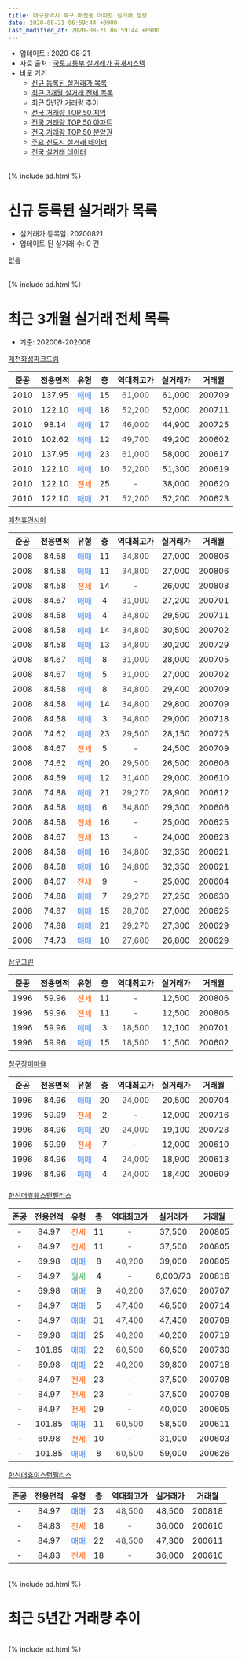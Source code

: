 ```yaml
---
title: 대구광역시 북구 매천동 아파트 실거래 정보
date: 2020-08-21 06:59:44 +0900
last_modified_at: 2020-08-21 06:59:44 +0900
---
```


* 업데이트 : 2020-08-21
* 자료 출처 : [국토교통부 실거래가 공개시스템](http://rt.molit.go.kr)
* 바로 가기
    * [신규 등록된 실거래가 목록](#신규-등록된-실거래가-목록)
    * [최근 3개월 실거래 전체 목록](#최근-3개월-실거래-전체-목록)
    * [최근 5년간 거래량 추이](#최근-5년간-거래량-추이)
    * [전국 거래량 TOP 50 지역](https://inasie.github.io/apt-trade-info/최근-3개월-전국에서-가장-거래가-많이-발생한-지역)
    * [전국 거래량 TOP 50 아파트](https://inasie.github.io/apt-trade-info/최근-3개월-전국에서-가장-거래가-많이-발생한-아파트)
    * [전국 거래량 TOP 50 분양권](https://inasie.github.io/apt-trade-info/최근-3개월-전국에서-가장-거래가-많이-발생한-분양권)
    * [주요 신도시 실거래 데이터](https://inasie.github.io/apt-trade-info/주요-신도시)
    * [전국 실거래 데이터](https://inasie.github.io/apt-trade-info/전국)
<br>
{% include ad.html %}
<br>

# 신규 등록된 실거래가 목록
* 실거래가 등록일: 20200821
* 업데이트 된 실거래 수: 0 건

없음

<br>
{% include ad.html %}
<br>

# 최근 3개월 실거래 전체 목록
* 기준: 202006-202008


[매천화성파크드림](https://search.naver.com/search.naver?query=%EB%8C%80%EA%B5%AC%EA%B4%91%EC%97%AD%EC%8B%9C+%EB%B6%81%EA%B5%AC+%EB%A7%A4%EC%B2%9C%EB%8F%99+%EB%A7%A4%EC%B2%9C%ED%99%94%EC%84%B1%ED%8C%8C%ED%81%AC%EB%93%9C%EB%A6%BC)

|준공|전용면적|유형|층|역대최고가|실거래가|거래월|
|:---:|:---:|:---:|:---:|:---:|:---:|:---:|
|2010|137.95|<span style="color:#4285f3">매매</span>|15|<span style="color:#444444">61,000</span>|61,000|200709|
|2010|122.10|<span style="color:#4285f3">매매</span>|18|<span style="color:#444444">52,200</span>|52,000|200711|
|2010|98.14|<span style="color:#4285f3">매매</span>|17|<span style="color:#444444">46,000</span>|44,900|200725|
|2010|102.62|<span style="color:#4285f3">매매</span>|12|<span style="color:#444444">49,700</span>|49,200|200602|
|2010|137.95|<span style="color:#4285f3">매매</span>|23|<span style="color:#444444">61,000</span>|58,000|200617|
|2010|122.10|<span style="color:#4285f3">매매</span>|10|<span style="color:#444444">52,200</span>|51,300|200619|
|2010|122.10|<span style="color:#ff5a00">전세</span>|25|<span style="color:#444444">-</span>|38,000|200620|
|2010|122.10|<span style="color:#4285f3">매매</span>|21|<span style="color:#444444">52,200</span>|52,200|200623|

[매천휴먼시아](https://search.naver.com/search.naver?query=%EB%8C%80%EA%B5%AC%EA%B4%91%EC%97%AD%EC%8B%9C+%EB%B6%81%EA%B5%AC+%EB%A7%A4%EC%B2%9C%EB%8F%99+%EB%A7%A4%EC%B2%9C%ED%9C%B4%EB%A8%BC%EC%8B%9C%EC%95%84)

|준공|전용면적|유형|층|역대최고가|실거래가|거래월|
|:---:|:---:|:---:|:---:|:---:|:---:|:---:|
|2008|84.58|<span style="color:#4285f3">매매</span>|11|<span style="color:#444444">34,800</span>|27,000|200806|
|2008|84.58|<span style="color:#4285f3">매매</span>|11|<span style="color:#444444">34,800</span>|27,000|200806|
|2008|84.58|<span style="color:#ff5a00">전세</span>|14|<span style="color:#444444">-</span>|26,000|200808|
|2008|84.67|<span style="color:#4285f3">매매</span>|4|<span style="color:#444444">31,000</span>|27,200|200701|
|2008|84.58|<span style="color:#4285f3">매매</span>|4|<span style="color:#444444">34,800</span>|29,500|200711|
|2008|84.58|<span style="color:#4285f3">매매</span>|14|<span style="color:#444444">34,800</span>|30,500|200702|
|2008|84.58|<span style="color:#4285f3">매매</span>|13|<span style="color:#444444">34,800</span>|30,200|200729|
|2008|84.67|<span style="color:#4285f3">매매</span>|8|<span style="color:#444444">31,000</span>|28,000|200705|
|2008|84.67|<span style="color:#4285f3">매매</span>|5|<span style="color:#444444">31,000</span>|27,000|200702|
|2008|84.58|<span style="color:#4285f3">매매</span>|8|<span style="color:#444444">34,800</span>|29,400|200709|
|2008|84.58|<span style="color:#4285f3">매매</span>|14|<span style="color:#444444">34,800</span>|29,800|200709|
|2008|84.58|<span style="color:#4285f3">매매</span>|3|<span style="color:#444444">34,800</span>|29,000|200718|
|2008|74.62|<span style="color:#4285f3">매매</span>|23|<span style="color:#444444">29,500</span>|28,150|200725|
|2008|84.67|<span style="color:#ff5a00">전세</span>|5|<span style="color:#444444">-</span>|24,500|200709|
|2008|74.62|<span style="color:#4285f3">매매</span>|20|<span style="color:#444444">29,500</span>|26,500|200606|
|2008|84.59|<span style="color:#4285f3">매매</span>|12|<span style="color:#444444">31,400</span>|29,000|200610|
|2008|74.88|<span style="color:#4285f3">매매</span>|21|<span style="color:#444444">29,270</span>|28,900|200612|
|2008|84.58|<span style="color:#4285f3">매매</span>|6|<span style="color:#444444">34,800</span>|29,300|200606|
|2008|84.58|<span style="color:#ff5a00">전세</span>|16|<span style="color:#444444">-</span>|25,000|200625|
|2008|84.67|<span style="color:#ff5a00">전세</span>|13|<span style="color:#444444">-</span>|24,000|200623|
|2008|84.58|<span style="color:#4285f3">매매</span>|16|<span style="color:#444444">34,800</span>|32,350|200621|
|2008|84.58|<span style="color:#4285f3">매매</span>|16|<span style="color:#444444">34,800</span>|32,350|200621|
|2008|84.67|<span style="color:#ff5a00">전세</span>|9|<span style="color:#444444">-</span>|25,000|200604|
|2008|74.88|<span style="color:#4285f3">매매</span>|7|<span style="color:#444444">29,270</span>|27,250|200630|
|2008|74.87|<span style="color:#4285f3">매매</span>|15|<span style="color:#444444">28,700</span>|27,000|200625|
|2008|74.88|<span style="color:#4285f3">매매</span>|21|<span style="color:#444444">29,270</span>|27,300|200629|
|2008|74.73|<span style="color:#4285f3">매매</span>|10|<span style="color:#444444">27,600</span>|26,800|200629|

[삼우그린](https://search.naver.com/search.naver?query=%EB%8C%80%EA%B5%AC%EA%B4%91%EC%97%AD%EC%8B%9C+%EB%B6%81%EA%B5%AC+%EB%A7%A4%EC%B2%9C%EB%8F%99+%EC%82%BC%EC%9A%B0%EA%B7%B8%EB%A6%B0)

|준공|전용면적|유형|층|역대최고가|실거래가|거래월|
|:---:|:---:|:---:|:---:|:---:|:---:|:---:|
|1996|59.96|<span style="color:#ff5a00">전세</span>|11|<span style="color:#444444">-</span>|12,500|200806|
|1996|59.96|<span style="color:#ff5a00">전세</span>|11|<span style="color:#444444">-</span>|12,500|200806|
|1996|59.96|<span style="color:#4285f3">매매</span>|3|<span style="color:#444444">18,500</span>|12,100|200701|
|1996|59.96|<span style="color:#4285f3">매매</span>|15|<span style="color:#444444">18,500</span>|11,500|200602|

[청구장미마을](https://search.naver.com/search.naver?query=%EB%8C%80%EA%B5%AC%EA%B4%91%EC%97%AD%EC%8B%9C+%EB%B6%81%EA%B5%AC+%EB%A7%A4%EC%B2%9C%EB%8F%99+%EC%B2%AD%EA%B5%AC%EC%9E%A5%EB%AF%B8%EB%A7%88%EC%9D%84)

|준공|전용면적|유형|층|역대최고가|실거래가|거래월|
|:---:|:---:|:---:|:---:|:---:|:---:|:---:|
|1996|84.96|<span style="color:#4285f3">매매</span>|20|<span style="color:#444444">24,000</span>|20,500|200704|
|1996|59.99|<span style="color:#ff5a00">전세</span>|2|<span style="color:#444444">-</span>|12,000|200716|
|1996|84.96|<span style="color:#4285f3">매매</span>|20|<span style="color:#444444">24,000</span>|19,100|200728|
|1996|59.99|<span style="color:#ff5a00">전세</span>|7|<span style="color:#444444">-</span>|12,000|200610|
|1996|84.96|<span style="color:#4285f3">매매</span>|4|<span style="color:#444444">24,000</span>|18,900|200613|
|1996|84.96|<span style="color:#4285f3">매매</span>|4|<span style="color:#444444">24,000</span>|18,400|200609|


<script async src="//pagead2.googlesyndication.com/pagead/js/adsbygoogle.js"></script>
<!-- 기본 -->
<ins class="adsbygoogle"
     style="display:block"
     data-ad-client="ca-pub-2446590836940007"
     data-ad-slot="1659523306"
     data-ad-format="auto"
     data-full-width-responsive="true"></ins>
<script>
(adsbygoogle = window.adsbygoogle || []).push({});
</script>


[한신더휴웨스턴팰리스](https://search.naver.com/search.naver?query=%EB%8C%80%EA%B5%AC%EA%B4%91%EC%97%AD%EC%8B%9C+%EB%B6%81%EA%B5%AC+%EB%A7%A4%EC%B2%9C%EB%8F%99+%ED%95%9C%EC%8B%A0%EB%8D%94%ED%9C%B4%EC%9B%A8%EC%8A%A4%ED%84%B4%ED%8C%B0%EB%A6%AC%EC%8A%A4)

|준공|전용면적|유형|층|역대최고가|실거래가|거래월|
|:---:|:---:|:---:|:---:|:---:|:---:|:---:|
|-|84.97|<span style="color:#ff5a00">전세</span>|11|<span style="color:#444444">-</span>|37,500|200805|
|-|84.97|<span style="color:#ff5a00">전세</span>|11|<span style="color:#444444">-</span>|37,500|200805|
|-|69.98|<span style="color:#4285f3">매매</span>|8|<span style="color:#444444">40,200</span>|39,000|200805|
|-|84.97|<span style="color:#34a853">월세</span>|4|<span style="color:#444444">-</span>|6,000/73|200816|
|-|69.98|<span style="color:#4285f3">매매</span>|9|<span style="color:#444444">40,200</span>|37,600|200707|
|-|84.97|<span style="color:#4285f3">매매</span>|5|<span style="color:#444444">47,400</span>|46,500|200714|
|-|84.97|<span style="color:#4285f3">매매</span>|31|<span style="color:#444444">47,400</span>|47,400|200709|
|-|69.98|<span style="color:#4285f3">매매</span>|25|<span style="color:#444444">40,200</span>|40,200|200719|
|-|101.85|<span style="color:#4285f3">매매</span>|22|<span style="color:#444444">60,500</span>|60,500|200730|
|-|69.98|<span style="color:#4285f3">매매</span>|22|<span style="color:#444444">40,200</span>|39,800|200718|
|-|84.97|<span style="color:#ff5a00">전세</span>|23|<span style="color:#444444">-</span>|37,500|200708|
|-|84.97|<span style="color:#ff5a00">전세</span>|23|<span style="color:#444444">-</span>|37,500|200708|
|-|84.97|<span style="color:#ff5a00">전세</span>|29|<span style="color:#444444">-</span>|40,000|200605|
|-|101.85|<span style="color:#4285f3">매매</span>|11|<span style="color:#444444">60,500</span>|58,500|200611|
|-|69.98|<span style="color:#ff5a00">전세</span>|10|<span style="color:#444444">-</span>|31,000|200603|
|-|101.85|<span style="color:#4285f3">매매</span>|8|<span style="color:#444444">60,500</span>|59,000|200626|

[한신더휴이스턴팰리스](https://search.naver.com/search.naver?query=%EB%8C%80%EA%B5%AC%EA%B4%91%EC%97%AD%EC%8B%9C+%EB%B6%81%EA%B5%AC+%EB%A7%A4%EC%B2%9C%EB%8F%99+%ED%95%9C%EC%8B%A0%EB%8D%94%ED%9C%B4%EC%9D%B4%EC%8A%A4%ED%84%B4%ED%8C%B0%EB%A6%AC%EC%8A%A4)

|준공|전용면적|유형|층|역대최고가|실거래가|거래월|
|:---:|:---:|:---:|:---:|:---:|:---:|:---:|
|-|84.97|<span style="color:#4285f3">매매</span>|23|<span style="color:#444444">48,500</span>|48,500|200818|
|-|84.83|<span style="color:#ff5a00">전세</span>|18|<span style="color:#444444">-</span>|36,000|200610|
|-|84.97|<span style="color:#4285f3">매매</span>|22|<span style="color:#444444">48,500</span>|47,300|200611|
|-|84.83|<span style="color:#ff5a00">전세</span>|18|<span style="color:#444444">-</span>|36,000|200610|


<br>
{% include ad.html %}
<br>

# 최근 5년간 거래량 추이


<div style="width:100%;">
    <canvas id="deal_progress" height="200"></canvas>
</div>

<script>
new Chart(document.getElementById("deal_progress"), {
    type: 'line',
    data: {
        labels: ['201508','201509','201510','201511','201512','201601','201602','201603','201604','201605','201606','201607','201608','201609','201610','201611','201612','201701','201702','201703','201704','201705','201706','201707','201708','201709','201710','201711','201712','201801','201802','201803','201804','201805','201806','201807','201808','201809','201810','201811','201812','201901','201902','201903','201904','201905','201906','201907','201908','201909','201910','201911','201912','202001','202002','202003','202004','202005','202006','202007','202008'],
        datasets: [{
            label: '매매',
            pointRadius: 1,
            data: [8, 16, 16, 7, 1, 4, 2, 1, 5, 2, 7, 4, 9, 9, 6, 5, 11, 4, 5, 12, 7, 7, 12, 14, 14, 13, 9, 8, 10, 19, 23, 26, 24, 20, 20, 21, 33, 40, 34, 23, 24, 19, 15, 35, 54, 66, 50, 37, 9, 8, 20, 10, 17, 19, 19, 6, 12, 10, 20, 22, 4],
            borderColor: "rgba(255, 201, 14, 1)",
            backgroundColor: "rgba(255, 201, 14, 0.5)",
            fill: false,
            lineTension: 0
        },{
            label: '전월세',
            pointRadius: 1,
            data: [6, 5, 2, 5, 2, 10, 6, 5, 5, 5, 4, 6, 7, 5, 6, 7, 5, 5, 4, 4, 3, 3, 7, 2, 3, 4, 1, 4, 4, 6, 7, 7, 2, 7, 4, 3, 2, 3, 7, 3, 2, 5, 2, 12, 14, 50, 47, 42, 16, 5, 6, 4, 7, 1, 8, 1, 7, 7, 9, 4, 6],
            borderColor: "rgba(0, 141, 185, 1)",
            backgroundColor: "rgba(0, 141, 185, 0.5)",
            fill: false,
            lineTension: 0
        }
        ]
    },
    options: {
        responsive: true,
        title: {
            display: false
        },
        tooltips: {
            mode: 'index',
            intersect: false
        },
        hover: {
            mode: 'nearest',
            intersect: true
        },
        scales: {
            xAxes: [{
                display: true,
                scaleLabel: {
                    display: true,
                    labelString: '년/월'
                }
            }],
            yAxes: [{
                display: true,
                ticks: {
                    suggestedMin: 0,
                },
                scaleLabel: {
                    display: true,
                    labelString: '실거래 수'
                }
            }]
        }
    }
});

</script>


<br>
{% include ad.html %}
<br>


